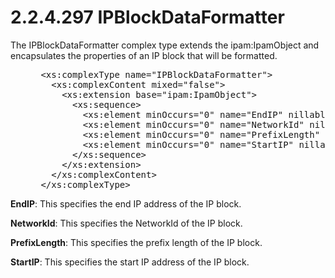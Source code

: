 <html dir="LTR" xmlns:mshelp="http://msdn.microsoft.com/mshelp" xmlns:ddue="http://ddue.schemas.microsoft.com/authoring/2003/5" xmlns:xlink="http://www.w3.org/1999/xlink" xmlns:tool="http://www.microsoft.com/tooltip">
 <body>
 <div id="header">
 <h1 class="heading">2.2.4.297 IPBlockDataFormatter</h1>
 </div>
 <div id="mainSection">
 <div id="mainBody">
 <div id="allHistory" class="saveHistory"></div>
 <div id="sectionSection0" class="section" name="collapseableSection">
 

<p>The IPBlockDataFormatter complex type extends the
ipam:IpamObject and encapsulates the properties of an IP block that will be
formatted.</p>

<dl>
<dd>
<div><pre> &lt;xs:complexType name=&quot;IPBlockDataFormatter&quot;&gt;
   &lt;xs:complexContent mixed=&quot;false&quot;&gt;
     &lt;xs:extension base=&quot;ipam:IpamObject&quot;&gt;
       &lt;xs:sequence&gt;
         &lt;xs:element minOccurs=&quot;0&quot; name=&quot;EndIP&quot; nillable=&quot;true&quot; type=&quot;sysnet:IPAddress&quot; /&gt;
         &lt;xs:element minOccurs=&quot;0&quot; name=&quot;NetworkId&quot; nillable=&quot;true&quot; type=&quot;sysnet:IPAddress&quot; /&gt;
         &lt;xs:element minOccurs=&quot;0&quot; name=&quot;PrefixLength&quot; type=&quot;xsd:int&quot; /&gt;
         &lt;xs:element minOccurs=&quot;0&quot; name=&quot;StartIP&quot; nillable=&quot;true&quot; type=&quot;sysnet:IPAddress&quot; /&gt;
       &lt;/xs:sequence&gt;
     &lt;/xs:extension&gt;
   &lt;/xs:complexContent&gt;
 &lt;/xs:complexType&gt; 
</pre></div>
</dd></dl>

<p><b>EndIP</b>: This specifies the end IP address of
the IP block.</p>

<p><b>NetworkId</b>: This specifies the NetworkId of the
IP block.</p>

<p><b>PrefixLength</b>: This specifies the prefix length
of the IP block.</p>

<p><b>StartIP</b>: This specifies the start IP address
of the IP block.</p>


 </div>
 </div>
 </div>
 </body>
</html>